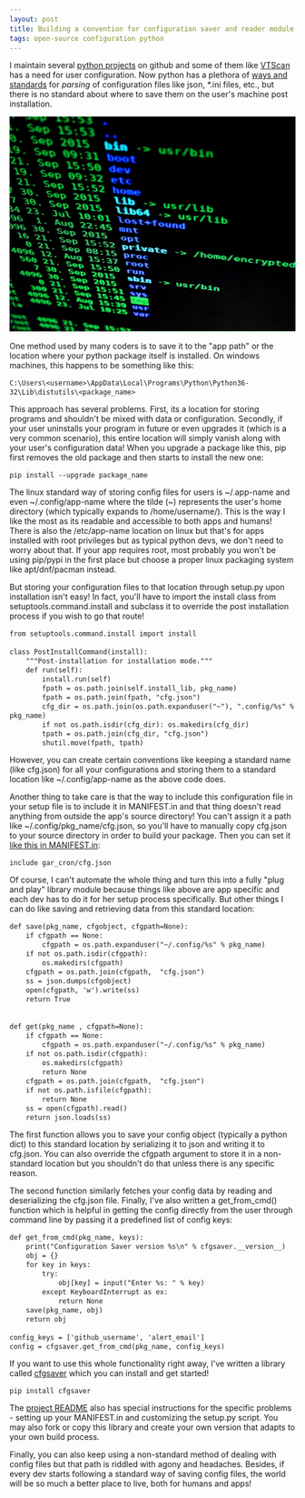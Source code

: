 ```yaml
---
layout: post
title: Building a convention for configuration saver and reader module in Python
tags: open-source configuration python
---
```



I maintain several [python projects](https://github.com/prahladyeri) on github and some of them like [VTScan](https://github.com/prahladyeri/vtscan) has a need for user configuration. Now python has a plethora of [ways and standards](https://martin-thoma.com/configuration-files-in-python/) for *parsing* of configuration files like json, *.ini files, etc., but there is no standard about where to save them on the user's machine post installation.

![code-unix](/uploads/code-unix.jpeg)

One method used by many coders is to save it to the "app path" or the location where your python package itself is installed. On windows machines, this happens to be something like this:

	C:\Users\<username>\AppData\Local\Programs\Python\Python36-32\Lib\distutils\<package_name>
	
This approach has several problems. First, its a location for storing programs and shouldn't be mixed with data or configuration. Secondly, if your user uninstalls your program in future or even upgrades it (which is a very common scenario), this entire location will simply vanish along with your user's configuration data! When you upgrade a package like this, pip first removes the old package and then starts to install the new one:

	pip install --upgrade package_name
	
The linux standard way of storing config files for users is ~/.app-name and even ~/.config/app-name where the tilde (~) represents the user's home directory (which typically expands to /home/username/). This is the way I like the most as its readable and accessible to both apps and humans! There is also the /etc/app-name location on linux but that's for apps installed with root privileges but as typical python devs, we don't need to worry about that. If your app requires root, most probably you won't be using pip/pypi in the first place but choose a proper linux packaging system like apt/dnf/pacman instead.

But storing your configuration files to that location through setup.py upon installation isn't easy! In fact, you'll have to import the install class from setuptools.command.install and subclass it to override the post installation process if you wish to go that route!

	from setuptools.command.install import install

	class PostInstallCommand(install):
		"""Post-installation for installation mode."""
		def run(self):
			install.run(self)
			fpath = os.path.join(self.install_lib, pkg_name)
			fpath = os.path.join(fpath, "cfg.json")
			cfg_dir = os.path.join(os.path.expanduser("~"), ".config/%s" % pkg_name)
			if not os.path.isdir(cfg_dir): os.makedirs(cfg_dir)
			tpath = os.path.join(cfg_dir, "cfg.json")
			shutil.move(fpath, tpath)

However, you can create certain conventions like keeping a standard name (like cfg.json) for all your configurations and storing them to a standard location like ~/.config/app-name as the above code does.

Another thing to take care is that the way to include this configuration file in your setup file is to include it in MANIFEST.in and that thing doesn't read anything from outside the app's source directory! You can't assign it a path like ~/.config/pkg_name/cfg.json, so you'll have to manually copy cfg.json to your source directory in order to build your package. Then you can set it [like this in MANIFEST.in](https://github.com/prahladyeri/gar-cron/blob/master/MANIFEST.in):

	include gar_cron/cfg.json

Of course, I can't automate the whole thing and turn this into a fully "plug and play" library module because things like above are app specific and each dev has to do it for her setup process specifically. But other things I can do like saving and retrieving data from this standard location:

	def save(pkg_name, cfgobject, cfgpath=None):
		if cfgpath == None:
			cfgpath = os.path.expanduser("~/.config/%s" % pkg_name)
		if not os.path.isdir(cfgpath):
			os.makedirs(cfgpath)
		cfgpath = os.path.join(cfgpath,  "cfg.json")
		ss = json.dumps(cfgobject)
		open(cfgpath, 'w').write(ss)
		return True


	def get(pkg_name , cfgpath=None):
		if cfgpath == None:
			cfgpath = os.path.expanduser("~/.config/%s" % pkg_name)
		if not os.path.isdir(cfgpath):
			os.makedirs(cfgpath)
			return None
		cfgpath = os.path.join(cfgpath,  "cfg.json")
		if not os.path.isfile(cfgpath):
			return None
		ss = open(cfgpath).read()
		return json.loads(ss)

The first function allows you to save your config object (typically a python dict) to this standard location by serializing it to json and writing it to cfg.json. You can also override the cfgpath argument to store it in a non-standard location but you shouldn't do that unless there is any specific reason.

The second function similarly fetches your config data by reading and deserializing the cfg.json file. Finally, I've also written a get_from_cmd() function which is helpful in getting the config directly from the user through command line by passing it a predefined list of config keys:

	def get_from_cmd(pkg_name, keys):
		print("Configuration Saver version %s\n" % cfgsaver.__version__)
		obj = {}
		for key in keys:
			try: 
				obj[key] = input("Enter %s: " % key)
			except KeyboardInterrupt as ex:
				return None
		save(pkg_name, obj)
		return obj
		
	config_keys = ['github_username', 'alert_email']
	config = cfgsaver.get_from_cmd(pkg_name, config_keys)

	
If you want to use this whole functionality right away, I've written a library called [cfgsaver](https://github.com/prahladyeri/cfgsaver) which you can install and get started!

	pip install cfgsaver
	
The [project README](https://github.com/prahladyeri/cfgsaver) also has special instructions for the specific problems - setting up your MANIFEST.in and customizing the setup.py script. You may also fork or copy this library and create your own version that adapts to your own build process.

Finally, you can also keep using a non-standard method of dealing with config files but that path is riddled with agony and headaches. Besides, if every dev starts following a standard way of saving config files, the world will be so much a better place to live, both for humans and apps!